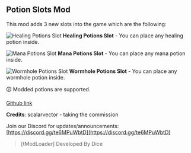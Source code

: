 ## Potion Slots Mod

This mod adds 3 new slots into the game which are the following:

![Healing Potions Slot](https://imgur.com/3ZCgnR1.png)
**Healing Potions Slot** - You can place any healing potion inside.

![Mana Potions Slot](https://i.imgur.com/EcCMDFY.png)
**Mana Potions Slot** - You can place any mana potion inside.

![Wormhole Potions Slot](https://i.imgur.com/doS26mE.png)
**Wormhole Potions Slot** - You can place any wormhole potion inside.

🛈 Modded potions are supported.

[Github link](https://github.com/MGTro/PotionSlots)

**Credits**: scalarvector - taking the commission

Join our Discord for updates/announcements: [https://discord.gg/te6MPuWbtD](https://discord.gg/te6MPuWbtD)

> [tModLoader] Developed By Dice
